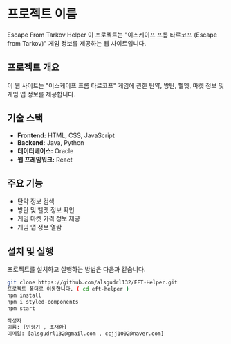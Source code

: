 # 프로젝트 이름

Escape From Tarkov Helper 이 프로젝트는 "이스케이프 프롬 타르코프 (Escape from Tarkov)" 게임 정보를 제공하는 웹 사이트입니다.

## 프로젝트 개요

이 웹 사이트는 "이스케이프 프롬 타르코프" 게임에 관한 탄약, 방탄, 헬멧, 마켓 정보 및 게임 맵 정보를 제공합니다.

## 기술 스택

- **Frontend:** HTML, CSS, JavaScript
- **Backend:** Java, Python
- **데이터베이스:** Oracle
- **웹 프레임워크:** React

## 주요 기능

- 탄약 정보 검색
- 방탄 및 헬멧 정보 확인
- 게임 마켓 가격 정보 제공
- 게임 맵 정보 열람

## 설치 및 실행

프로젝트를 설치하고 실행하는 방법은 다음과 같습니다.

```bash
git clone https://github.com/alsgudrl132/EFT-Helper.git
프로젝트 폴더로 이동합니다. ( cd eft-helper )
npm install
npm i styled-components
npm start

작성자
이름: [민형기 , 조재환]
이메일: [alsgudrl132@gmail.com , ccjj1002@naver.com]
